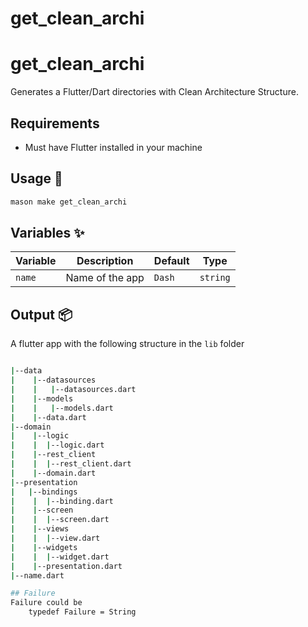# get_clean_archi

# get_clean_archi

Generates a Flutter/Dart directories with Clean Architecture Structure.

## Requirements

- Must have Flutter installed in your machine
## Usage 🚀

```sh
mason make get_clean_archi
```

## Variables ✨

| Variable        | Description                | Default                                        | Type     |
| --------------- | -------------------------- | ---------                                      | -------- |
| `name`          | Name of the app            | `Dash`                                    | `string` |

## Output 📦

A flutter app with the following structure in the ```lib``` folder

```sh

|--data
|    |--datasources
|    |   |--datasources.dart
|    |--models
|    |   |--models.dart
|    |--data.dart
|--domain
|    |--logic
|    |  |--logic.dart   
|    |--rest_client
|    |  |--rest_client.dart
|    |--domain.dart
|--presentation
|   |--bindings
|    |  |--binding.dart
|    |--screen
|    |  |--screen.dart
|    |--views
|    |  |--view.dart
|    |--widgets
|    |  |--widget.dart
|    |--presentation.dart
|--name.dart

## Failure
Failure could be 
    typedef Failure = String